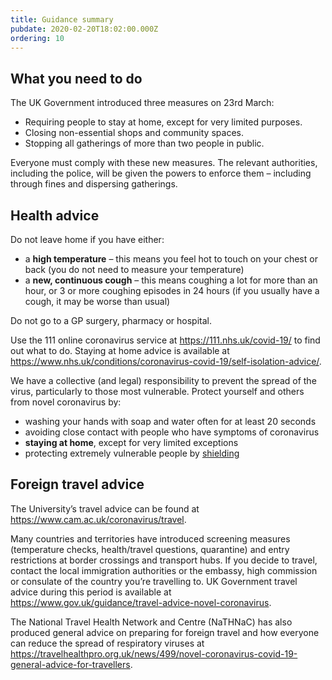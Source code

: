 ```yaml
---
title: Guidance summary
pubdate: 2020-02-20T18:02:00.000Z
ordering: 10
---
```

## What you need to do

The UK Government introduced three measures on 23rd March:

* Requiring people to stay at home, except for very limited purposes.
* Closing non-essential shops and community spaces.
* Stopping all gatherings of more than two people in public.

Everyone must comply with these new measures. The relevant authorities, including the police, will be given the powers to enforce them – including through fines and dispersing gatherings.

## Health advice

Do not leave home if you have either:

* a **high temperature** – this means you feel hot to touch on your chest or back (you do not need to measure your temperature)
* a **new, continuous cough** – this means coughing a lot for more than an hour, or 3 or more coughing episodes in 24 hours (if you usually have a cough, it may be worse than usual)

Do not go to a GP surgery, pharmacy or hospital. 

Use the 111 online coronavirus service at https://111.nhs.uk/covid-19/ to find out what to do. Staying at home advice is available at https://www.nhs.uk/conditions/coronavirus-covid-19/self-isolation-advice/.

We have a collective (and legal) responsibility to prevent the spread of the virus, particularly to those most vulnerable. Protect yourself and others from novel coronavirus by:

* washing your hands with soap and water often for at least 20 seconds
* avoiding close contact with people who have symptoms of coronavirus
* **staying at home**, except for very limited exceptions
* protecting extremely vulnerable people by [shielding](https://www.gov.uk/government/publications/guidance-on-shielding-and-protecting-extremely-vulnerable-persons-from-covid-19/guidance-on-shielding-and-protecting-extremely-vulnerable-persons-from-covid-19)

## Foreign travel advice

The University’s travel advice can be found at https://www.cam.ac.uk/coronavirus/travel.

Many countries and territories have introduced screening measures (temperature checks, health/travel questions, quarantine) and entry restrictions at border crossings and transport hubs. If you decide to travel, contact the local immigration authorities or the embassy, high commission or consulate of the country you’re travelling to. UK Government travel advice during this period is available at https://www.gov.uk/guidance/travel-advice-novel-coronavirus.

The National Travel Health Network and Centre (NaTHNaC) has also produced general advice on preparing for foreign travel and how everyone can reduce the spread of respiratory viruses at https://travelhealthpro.org.uk/news/499/novel-coronavirus-covid-19-general-advice-for-travellers.
